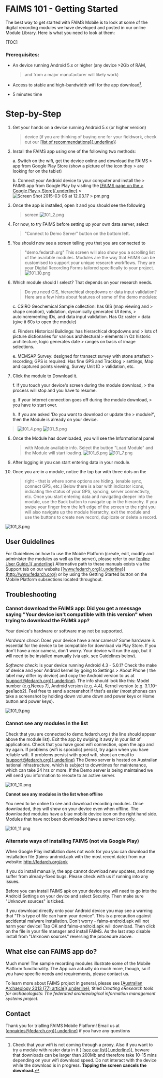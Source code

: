 # FAIMS 101 - Getting Started

The best way to get started with FAIMS Mobile is to look at some of the
digital recording modules we have developed and posted in our online
Module Library. Here is what you need to look at them:

[TOC]

### Prerequisites:

-   An device running Android 5.x or higher (any device >2Gb of RAM,
    > and from a major manufacturer will likely work)

-   Access to stable and high-bandwidth wifi for the app download[^1].

-   5 minutes time

Step-by-Step
============

1.  Get your hands on a device running Android 5.x (or higher version)
    > device (if you are thinking of buying one for your fieldwork,
    > check out our [[list of
    > recommendations]{.underline}](https://www.fedarch.org/news/2016Devices/))

2.  Install the FAIMS app using one of the following two methods:

    a.  Switch on the wifi, get the device online and download the FAIMS
        > app from Google Play Store (show a picture of the icon they
        > are looking for on the tablet)

    b.  Connect your Android device to your computer and install the
        > FAIMS app from Google Play by visiting the [[FAIMS page on the
        > Google Play
        > Store]{.underline}](https://play.google.com/store/apps/details?id=au.org.intersect.faims.android&hl=en)
        > ![Screen Shot 2015-03-06 at 12.03.17
        > pm.png](img/media/image9.png)

3.  Once the app is installed, open it and you should see the following
    > screen:![101_2.png](img/media/image1.png)

4.  For now, to try FAIMS before setting up your own data server, select
    > "Connect to Demo Server" button on the bottom left.

5.  You should now see a screen telling you that you are connected to
    > "demo.fedarch.org" This screen will also show you a scrolling list
    > of the available modules. Modules are the way that FAIMS can be
    > customised to support your unique research workflows. They are
    > your Digital Recording Forms tailored specifically to your
    > project.![101_10.png](img/media/image8.png)

6.  Which module should I select? That depends on your research needs.
    > Do you need GIS, hierarchical dropdowns or data input validation?
    > Here are a few hints about features of some of the demo modules:

    c.  CSIRO Geochemical Sample collection: has GIS (map viewing and
        > shape creation), validation, dynamically generated UI items,
        > autoincrementing IDs, and data input validation. Has Oz raster
        > data (give it 60s to open the module)

    d.  Flinders Historical Buildings: has hierarchical dropdowns and
        > lots of picture dictionaries for various architectural
        > elements in Oz historic architecture, logic generates date
        > ranges on basis of image selections.

    e.  MEMSAP Survey: designed for transect survey with stone artefact
        > recording; GPS is required. Has fine GPS and Tracklog
        > settings, Map and captured points viewing, Survey Unit ID
        > validation, etc.

7.  Click the module to Download it.

    f.  If you touch your device's screen during the module download,
        > the process will stop and you have to resume.

    g.  If your internet connection goes off during the module download,
        > you have to start over.

    h.  If you are asked 'Do you want to download or update the
        > module?', then the Module is already on your device.

> ![101_4.png](img/media/image5.png)
> ![101_5.png](img/media/image2.png)

8.  Once the Module has downloaded, you will see the Informational panel
    > with Module available info. Select the button "Load Module" and
    > the Module will start loading.
    > ![101_6.png](img/media/image4.png)
    > ![101_7.png](img/media/image10.png)

9.  After logging in you can start entering data in your module.

10. Once you are in a module, notice the top bar with three dots on the
    > right - that is where some options are hiding. (enable sync,
    > connect GPS, etc.) Below there is a bar with indicator icons,
    > indicating the status of your GPS, syncing, server connectivity,
    > etc. Once you start entering data and navigating deeper into the
    > module, use the Back button to navigate up in the hierarchy. If
    > you swipe your finger from the left edge of the screen to the
    > right you will also navigate up the module hierarchy, exit the
    > module and use the buttons to create new record, duplicate or
    > delete a record.

![101_8.png](img/media/image6.png)

User Guidelines
---------------

For Guidelines on how to use the Mobile Platform (create, edit, modify
and administer the modules as well as the server), please refer to our
[[online User Guide.]{.underline}](https://faimsproject.atlassian.net/wiki/display/MobileUser/Home)
Alternative path to these manuals exists via the Support tab on our
website [[www.fedarch.org]{.underline}](http://www.fedarch.org/) or by
using the Getting Started button on the Mobile Platform subsections
located throughout.

Troubleshooting
---------------

### Cannot download the FAIMS app: Did you get a message saying "Your device isn't compatible with this version" when trying to download the FAIMS app?

Your device's hardware or software may not be supported.

*Hardware check*: Does your device have a rear camera? Some hardware is
essential for the device to be compatible for download via Play Store.
If you don't have a rear camera, don't worry. Your device will run the
app, but it will need to be installed manually (via apk. see Guidelines
below).

*Software check:* Is your device running Android 4.3 - 5.0.1? Check the
make of device and your Android kernel by going to Settings > About
Phone ( the label may differ by device) and copy the Android version to
us at [[support@fedarch.org]{.underline}](mailto:support@fedarch.org).
The info should look like this: Model number (e.g.Nexus 7), Android
version (e.g. 4.4), Kernel version (e.g. 3.1.10-gee1aob2). Feel free to
send a screenshot if that's easier (most phones can take a screenshot
by holding down volume down and power keys or Home button and power
keys).

![101_9.png](img/media/image3.png)

### Cannot see any modules in the list

Check that you are connected to demo.fedarch.org ( the line should
appear above the module list). Exit the app by swiping it away in your
list of applications. Check that you have good wifi connection, open the
app and try again. If problems (wifi is sporadic) persist, try again
when you have reliable wifi. If problems persist with good wifi, shoot
an email to
[[support@fedarch.org]{.underline}](mailto:support@fedarch.org) The
Demo server is hosted on Australian national infrastructure, which is
subject to downtimes for maintenance, which can take 24 hrs or more. If
the Demo server is being maintained we will send you information to
reroute to an active server.

![101_10.png](img/media/image8.png)

**Cannot see any modules in the list when offline**

You need to be online to see and download recording modules. Once
downloaded, they will show on your device even when offline. The
downloaded modules have a blue mobile device icon on the right hand
side. Modules that have not been downloaded have a server icon only.

![101_11.png](img/media/image7.png)

### Alternate ways of installing FAIMS (not via Google Play)

When Google Play installation does not work for you you can download the
installation file (faims-android.apk with the most recent date) from our
website: http://fedarch.org/apk

If you do install manually, the app cannot download new updates, and may
suffer from already-fixed bugs. Please check with us if running into any
issues.

Before you can install FAIMS apk on your device you will need to go into
the Android Settings on your device and select Security. Then make sure
"Unknown sources" is ticked.

If you download directly onto your Android device you may see a warning
that "This type of file can harm your device". This is a precaution
against accidental malware installation. Don't worry -
faims-android.apk will not harm your device! Tap OK and
faims-android.apk will download. Then click on the file in your file
manager and install FAIMS. As the last step disable install from
"Unknown sources" reversing the procedure above.

What else can FAIMS app do?
---------------------------

Much more! The sample recording modules illustrate some of the Mobile
Platform functionality. The App can actually do much more, though, so if
you have specific needs and requirements, please contact us.

To learn more about FAIMS project in general, please see [[Australian
Archaeology 2013 (77)
article]{.underline}](http://search.informit.com.au/documentSummary;dn=721992925861948;res=IELHSS)*,*
titled *Creating eResearch tools for archaeologists: The federated
archaeological information management systems project.*

Contact
--------

Thank you for trialling FAIMS Mobile Platform! Email us at
[[enquiries@fedarch.org]{.underline}](mailto:enquiries@fedarch.org) if
you have any questions

[^1]: Check that your wifi is not coming through a proxy. Also if you
    want to try a module with raster data in it ( [[see our
    list]{.underline}](https://docs.google.com/a/fedarch.org/spreadsheets/d/13fvm_syQD-QEQIJTEUqSkQoWeZyFjbkfIlG5AjhzRxA/edit#gid=1324979025)),
    beware that downloads can be larger than 200Mb and therefore take
    10-15 mins depending on your wifi download speed. Do not interact
    with the device while the download is in progress. **Tapping the
    screen cancels the download.**
